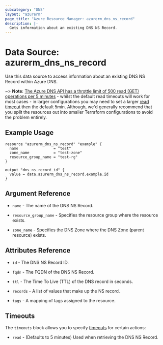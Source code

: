 ```yaml
---
subcategory: "DNS"
layout: "azurerm"
page_title: "Azure Resource Manager: azurerm_dns_ns_record"
description: |-
  Gets information about an existing DNS NS Record.
---
```


# Data Source: azurerm_dns_ns_record

Use this data source to access information about an existing DNS NS Record within Azure DNS.

~> **Note:** [The Azure DNS API has a throttle limit of 500 read (GET) operations per 5 minutes](https://docs.microsoft.com/azure/azure-resource-manager/management/request-limits-and-throttling#network-throttling) - whilst the default read timeouts will work for most cases - in larger configurations you may need to set a larger [read timeout](https://www.terraform.io/language/resources/syntax#operation-timeouts) then the default 5min. Although, we'd generally recommend that you split the resources out into smaller Terraform configurations to avoid the problem entirely.

## Example Usage

```hcl
resource "azurerm_dns_ns_record" "example" {
  name                = "test"
  zone_name           = "test-zone"
  resource_group_name = "test-rg"
}

output "dns_ns_record_id" {
  value = data.azurerm_dns_ns_record.example.id
}
```

## Argument Reference

* `name` - The name of the DNS NS Record.

* `resource_group_name` - Specifies the resource group where the resource exists.

* `zone_name` - Specifies the DNS Zone where the DNS Zone (parent resource) exists.

## Attributes Reference

* `id` - The DNS NS Record ID.

* `fqdn` - The FQDN of the DNS NS Record.

* `ttl` - The Time To Live (TTL) of the DNS record in seconds.

* `records` - A list of values that make up the NS record.

* `tags` - A mapping of tags assigned to the resource.

## Timeouts

The `timeouts` block allows you to specify [timeouts](https://www.terraform.io/language/resources/syntax#operation-timeouts) for certain actions:

* `read` - (Defaults to 5 minutes) Used when retrieving the DNS NS Record.
